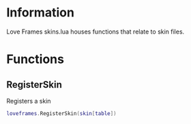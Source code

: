 # Information
Love Frames skins.lua houses functions that relate to skin files.

# Functions
## RegisterSkin
Registers a skin
```lua
loveframes.RegisterSkin(skin[table])
```